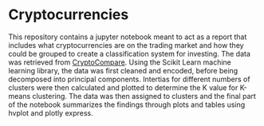 # Cryptocurrencies

This repository contains a jupyter notebook meant to act as a report that includes what cryptocurrencies are on the trading market and how they could be grouped to create a classification system for investing. The data was retrieved from [CryptoCompare](https://min-api.cryptocompare.com/data/all/coinlist). Using the Scikit Learn machine learning library, the data was first cleaned and encoded, before being decomposed into principal components. Intertias for different numbers of clusters were then calculated and plotted to determine the K value for K-means clustering. The data was then assigned to clusters and the final part of the notebook summarizes the findings through plots and tables using hvplot and plotly express.
